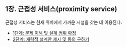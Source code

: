 
## 1장. 근접성 서비스(proximity service)

근접성 서비스는 현재 위치에서 가까운 시설을 찾는 데 이용된다.

- [1단계: 문제 이해 및 설계 범위 확정](./step-01.md)
- [2단계: 개략적 설계안 제시 및 동의 구하기](./step-02.md)